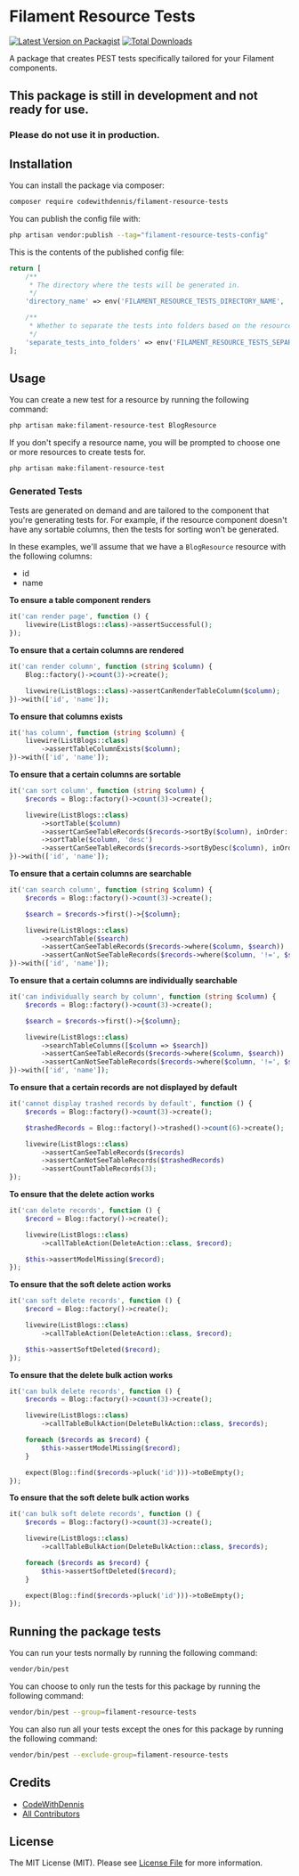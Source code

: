 # Filament Resource Tests

[![Latest Version on Packagist](https://img.shields.io/packagist/v/codewithdennis/filament-resource-tests.svg?style=flat-square)](https://packagist.org/packages/codewithdennis/filament-resource-tests)
[![Total Downloads](https://img.shields.io/packagist/dt/codewithdennis/filament-resource-tests.svg?style=flat-square)](https://packagist.org/packages/codewithdennis/filament-resource-tests)

A package that creates PEST tests specifically tailored for your Filament components.

## This package is still in development and not ready for use.
### Please do not use it in production.

## Installation
You can install the package via composer:

```bash
composer require codewithdennis/filament-resource-tests
```

You can publish the config file with:

```bash
php artisan vendor:publish --tag="filament-resource-tests-config"
```

This is the contents of the published config file:

```php
return [
    /**
     * The directory where the tests will be generated in.
     */
    'directory_name' => env('FILAMENT_RESOURCE_TESTS_DIRECTORY_NAME', 'tests/Feature'),

    /**
     * Whether to separate the tests into folders based on the resource name.
     */
    'separate_tests_into_folders' => env('FILAMENT_RESOURCE_TESTS_SEPARATE_TESTS_INTO_FOLDERS', false),
];
```
## Usage

You can create a new test for a resource by running the following command:

```bash
php artisan make:filament-resource-test BlogResource
```

If you don't specify a resource name, you will be prompted to choose one or more resources to create tests for.

```bash
php artisan make:filament-resource-test
````

### Generated Tests
Tests are generated on demand and are tailored to the component that you're generating tests for. For example, if the resource component doesn't have any sortable columns, then the tests for sorting 
won't be generated.

In these examples, we'll assume that we have a `BlogResource` resource with the following columns:
- id
- name

**To ensure a table component renders**

```php
it('can render page', function () {
    livewire(ListBlogs::class)->assertSuccessful();
});
```

**To ensure that a certain columns are rendered**

```php
it('can render column', function (string $column) {
    Blog::factory()->count(3)->create();

    livewire(ListBlogs::class)->assertCanRenderTableColumn($column);
})->with(['id', 'name']);
```

**To ensure that columns exists**

```php
it('has column', function (string $column) {
    livewire(ListBlogs::class)
        ->assertTableColumnExists($column);
})->with(['id', 'name']);
```

**To ensure that a certain columns are sortable**

```php
it('can sort column', function (string $column) {
    $records = Blog::factory()->count(3)->create();

    livewire(ListBlogs::class)
        ->sortTable($column)
        ->assertCanSeeTableRecords($records->sortBy($column), inOrder: true)
        ->sortTable($column, 'desc')
        ->assertCanSeeTableRecords($records->sortByDesc($column), inOrder: true);
})->with(['id', 'name']);
```

**To ensure that a certain columns are searchable**

```php
it('can search column', function (string $column) {
    $records = Blog::factory()->count(3)->create();

    $search = $records->first()->{$column};

    livewire(ListBlogs::class)
        ->searchTable($search)
        ->assertCanSeeTableRecords($records->where($column, $search))
        ->assertCanNotSeeTableRecords($records->where($column, '!=', $search));
})->with(['id', 'name']);
```

**To ensure that a certain columns are individually searchable**

```php
it('can individually search by column', function (string $column) {
    $records = Blog::factory()->count(3)->create();

    $search = $records->first()->{$column};

    livewire(ListBlogs::class)
        ->searchTableColumns([$column => $search])
        ->assertCanSeeTableRecords($records->where($column, $search))
        ->assertCanNotSeeTableRecords($records->where($column, '!=', $search));
})->with(['id', 'name']);
```

**To ensure that a certain records are not displayed by default**

```php
it('cannot display trashed records by default', function () {
    $records = Blog::factory()->count(3)->create();

    $trashedRecords = Blog::factory()->trashed()->count(6)->create();

    livewire(ListBlogs::class)
        ->assertCanSeeTableRecords($records)
        ->assertCanNotSeeTableRecords($trashedRecords)
        ->assertCountTableRecords(3);
});
```

**To ensure that the delete action works**

```php
it('can delete records', function () {
    $record = Blog::factory()->create();

    livewire(ListBlogs::class)
        ->callTableAction(DeleteAction::class, $record);

    $this->assertModelMissing($record);
});
```

**To ensure that the soft delete action works**

```php
it('can soft delete records', function () {
    $record = Blog::factory()->create();

    livewire(ListBlogs::class)
        ->callTableAction(DeleteAction::class, $record);

    $this->assertSoftDeleted($record);
});
```

**To ensure that the delete bulk action works**

```php
it('can bulk delete records', function () {
    $records = Blog::factory()->count(3)->create();

    livewire(ListBlogs::class)
        ->callTableBulkAction(DeleteBulkAction::class, $records);

    foreach ($records as $record) {
        $this->assertModelMissing($record);
    }

    expect(Blog::find($records->pluck('id')))->toBeEmpty();
});
```

**To ensure that the soft delete bulk action works**

```php
it('can bulk soft delete records', function () {
    $records = Blog::factory()->count(3)->create();

    livewire(ListBlogs::class)
        ->callTableBulkAction(DeleteBulkAction::class, $records);

    foreach ($records as $record) {
        $this->assertSoftDeleted($record);
    }

    expect(Blog::find($records->pluck('id')))->toBeEmpty();
});
```

## Running the package tests

You can run your tests normally by running the following command:

```bash
vendor/bin/pest
```

You can choose to only run the tests for this package by running the following command:

```bash
vendor/bin/pest --group=filament-resource-tests
```

You can also run all your tests except the ones for this package by running the following command:

```bash
vendor/bin/pest --exclude-group=filament-resource-tests
```

## Credits

- [CodeWithDennis](https://github.com/CodeWithDennis)
- [All Contributors](../../contributors)

## License

The MIT License (MIT). Please see [License File](LICENSE.md) for more information.
